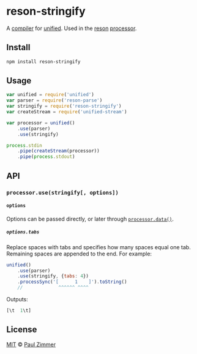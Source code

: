 # reson-stringify

A [compiler][] for [unified][]. Used in the [reson][] [processor][].

## Install

```sh
npm install reson-stringify
```

## Usage

```js
var unified = require('unified')
var parser = require('reson-parse')
var stringify = require('reson-stringify')
var createStream = require('unified-stream')

var processor = unified()
    .use(parser)
    .use(stringify)

process.stdin
    .pipe(createStream(processor))
    .pipe(process.stdout)
```

## API

### `processor.use(stringify[, options])`

#### `options`

Options can be passed directly, or later through [`processor.data()`][data].

##### `options.tabs`

Replace spaces with tabs and specifies how many spaces equal one tab. Remaining spaces are appended to the end. For example:

```js
unified()
    .use(parser)
    .use(stringify, {tabs: 4})
    .processSync('[      1    ]').toString()
    //             ^^^^^^ ^^^^
```

Outputs:

```js
[\t  1\t]
```

## License

[MIT][license] © [Paul Zimmer][author]

[reson]: https://github.com/mrzmmr/reson

[unified]: https://github.com/unifiedjs/unified

[data]: https://github.com/unifiedjs/unified#processordatakey-value

[processor]: https://github.com/mrzmmr/reson/blob/master/packages/reson

[compiler]: https://github.com/unifiedjs/unified#processorcompiler

[license]: https://github.com/mrzmmr/reson/blob/master/license

[author]: https://github.com/mrzmmr

